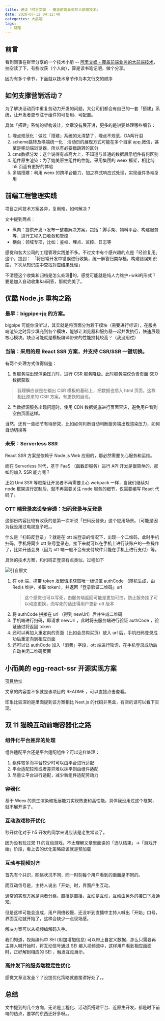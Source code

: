 ```yaml
---
title: 通读「阿里文娱 - 覆盖前端业务的大前端技术」
date: 2020-07-12 04:12:40
categories: 大前端
tags: 
  - 随笔
---
```


## 前言

看到同事在群里分享的一个技术小册 -- [阿里文娱 - 覆盖前端业务的大前端技术](https://zhuanlan.zhihu.com/p/129673500)，抽空读了下，有些收获（个人向），算是读书笔记吧，做个分享。

因为有多个章节，下面就以技术章节作为本文行文的顺序

<!--more-->

## 如何支撑营销活动？

为了解决活动页中重复劳动力开发的问题，大公司们都会有自己的一套「搭建」系统，让开发者更专注于组件的可复用、可配置。

具体「搭建」系统的架构设计，文章没有展开讲，更多的是讲要处理哪些细节：
1. 埋点规范化：做过「搭建」系统的太清楚了，埋点不规范，DA两行泪
2. scheme跳转及唤端统一化：活动页的展现方式可能在多个自家 app,微信，甚至是移动端浏览器，所以有必要做跳转的区分
3. cms数据分发：这个说得有点高大上，不知道与普通的数据展示组件有何区别
4. 组件原生渲染：为了媲美原生组件的性能，采用集团的 weex 框架，相比纯 h5 页面有更好的体验
5. 多端搭建：利用 weex 的跨平台能力，加之样式响应式处理，实现组件多端复用


## 前端工程管理实践

项目之间技术方案各异，复用难，如何解决？

文中提到两点：
- 纵向：提供开发->发布一整套解决方案，包括：脚手架、物料平台、构建服务等，进行工程入口收敛和管控
- 横向：领域专项，比如：鉴权、埋点、监控、日志等

感觉和各大公司的工程管理实践差不多。不过文中有个感兴趣的点是「经验复用」这个，提到：
「将日常开发中错误进行收集，统一解答归类存档，构建错误知识库，下次从知识库中查找对应结果处理」

不清楚这个收集和归档是怎么处理的，感觉可能就是纯人力维护+wiki的形式？要是加入自动收集&ai问答，那就完美了。

## 优酷 Node.js 重构之路

### 最早：bigpipe+jq 的方案。

bigpipe 可能你没听过，其实就是将页面分为若干模块（需要进行标识），在服务端渲染之时异步填充到各个模块，能够让浏览器和服务器一起并发执行，快速展现核心模块。缺点可能就是模板编译带来的性能损耗较高？（我没用过）

### 当前：采用的是 React SSR 方案，并支持 CSR/SSR 一键切换。

有两个处理方式值得借鉴：

1. 当服务端出现渲染压力时，进行 CSR 服务降级。此时服务端仅负责页面 SEO 数据获取
 > 我理解应该是在输出 CSR 模板的基础上，把数据也插入 html 页面，这样相比原来的 CSR 方案，有更快的展现。
2. 当数据源服务出现问题时，使用 CDN 数据兜底进行页面容灾，避免用户看到空白页面这样。

当然，还有一些细节有待研究，比如如何判断自动判断服务端出现渲染压力，如何自动切换等

### 未来：Serverless SSR

React SSR 方案是依赖于 Node.js Web 应用的，那必然需要关心服务和运维。

而在 Serverless 时代，基于 FaaS （函数即服务）进行 API 开发是很简单的，那如何加入 SSR 能力呢？

正如 Umi SSR 等框架让开发者不再需要关心 webpack 一样，当我们继续对 node 框架进行定制后，就不再需要关注 node 服务的细节，仅需要编写 React 代码了。


### OTT 端登录态设备穿透：扫码登录与反登录

这部份内容比较有收获的是第一次听说「扫码反登录」这个应用场景。（可能是因为我没用过电视盒子吧。。

什么是「扫码反登录」？就是在 ott 端登录的情况下，出现一个二维码，此时手机扫码，手机将同步 ott 账号登录态，接下来就可以在手机上进行该账户的一些操作了，比如开通会员（因为 ott 端一般不会有支付软件只能在手机上进行支付）等。

具体的技术方案，和扫码正登录有点类似。过程如下

![引自原文](https://sf1-dycdn-tos.pstatp.com/obj/eden-cn/nupohneh7nupehpqnulog/img/ott.png)

1. 在 ott 端，携带 token 发起请求获取唯一标识值 authCode （随机生成，由 Redis 维护，关联 token），并返回「登录验证二维码」url
    > 这个感觉也可以写死，由服务端返回可能是更加可控，防止服务挂了可以动态更换，而写死的话还得用户更新 ott 版本
2. 将 authCode 拼接在 url （得到 newUrl）后并生成二维码
3. 手机端进行扫码，即请求 newUrl ，此时将去服务端进行验证 authCode ，验证通过将返回 token
4. 还可以再加入重定向的页面（比如会员购买页）放入 url 后，手机扫码登录成功后重定向到相应页面
5. 还可以让 authCode 加入「消费」字段，ott 端进行轮询，在手机登录成功后自动关闭二维码页面

## 小而美的 egg-react-ssr 开源实现方案

[项目地址](https://github.com/ykfe/egg-react-ssr)

文章的内容差不多就是该项目的 README ，可以直接点击查看。

印象比较深的是里面提到该方案相比 Next.js 的代码非黑盒，有空的话可以看下实现。

## 双 11 猫晚互动前端容器化之路

### 组件化平台差异的处理

组件适配平台还是平台适配组件？可以这样处理：
1. 组件较多而平台较少时可以由平台进行适配
2. 平台适配较难或者差异难以抹平则由组件适配
3. 尽量让平台进行适配，减少新组件适配劳动力

### 容器化

基于 Weex 的原生渲染和拓展能力实现热更和高性能。具体我没用过这个框架，就不展开讲了。

### 互动游戏秒开优化

秒开优化对于 h5 开发的同学来说应该是老生常谈了。

因为没有玩过双 11 的互动游戏，不太理解文章里面讲的「选队结束」->「游戏开始」阶段，看上去的优化策略应该就是预加载

### 互动与视频对齐

首先有个共识，网络状况不同，同一时刻每个用户看到的画面是不同的。

而互动信号是，主持人说出「开始」时，界面产生互动。

通常的实现方案是两者分离，直播是直播，互动是互动，互动由另外的接口下发通知。

但是这样可能会造成，用户网络较慢，还没听到直播中主持人喊出「开始」口号，界面互动就开始了，这样会缺少一点现场感。

解决方案可以从视频编解码入手。

我们知道，视频编码中 SEI (附加增加信息) 可以带上自定义数据，那么只需要再主持人喊开始时，将互动信号通过 SEI 编入视频流中，这样用户看到相应画面时，正好解到相应的 SEI ，触发互动展示。

### 高并发下的服务端稳定性优化

感觉文章没发全？？没提优化策略就直接讲好处了。。


## 总结

文中提到的几个方向，无论是工程化、活动页搭建平台、近原生开发，都是时下前端的热点，要学的东西还好多呀。。